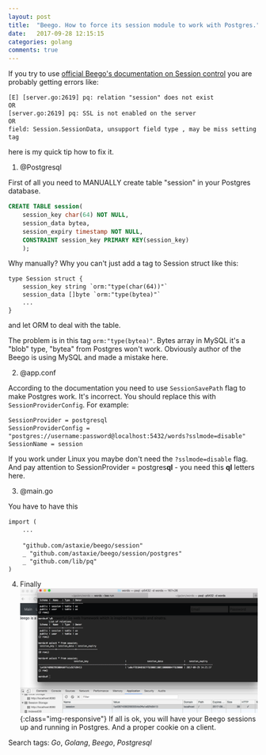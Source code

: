 ```yaml
---
layout: post
title:  "Beego. How to force its session module to work with Postgres."
date:   2017-09-28 12:15:15
categories: golang
comments: true
---
```

If you try to use [official Beego's documentation on Session control](https://beego.me/docs/mvc/controller/session.md)
you are probably getting errors like:
```
[E] [server.go:2619] pq: relation "session" does not exist
OR
[server.go:2619] pq: SSL is not enabled on the server
OR
field: Session.SessionData, unsupport field type , may be miss setting tag
```
here is my quick tip how to fix it.

1) @Postgresql

First of all you need to MANUALLY create table "session" in your Postgres database.
```sql
CREATE TABLE session(
    session_key char(64) NOT NULL,
    session_data bytea,
    session_expiry timestamp NOT NULL,
    CONSTRAINT session_key PRIMARY KEY(session_key)
    );
```
Why manually? Why you can't just add a tag to Session struct like this:
```
type Session struct {
    session_key string `orm:"type(char(64))"`
    session_data []byte `orm:"type(bytea)"`
    ...
}
```
and let ORM to deal with the table.

The problem is in this tag `orm:"type(bytea)"`.
Bytes array in MySQL it's a "blob" type, "bytea" from Postgres won't work.
Obviously author of the Beego is using MySQL and made a mistake here.

2) @app.conf

According to the documentation you need to use `SessionSavePath` flag to make Postgres work. It's incorrect. 
You should replace this with `SessionProviderConfig`.
For example:
```
SessionProvider = postgresql
SessionProviderConfig = "postgres://username:password@localhost:5432/words?sslmode=disable"
SessionName = session
```
If you work under Linux you maybe don't need the `?sslmode=disable` flag.
And pay attention to SessionProvider = postgres**ql** - you need this **ql** letters here.

3) @main.go

You have to have this

```
import (
    ...

    "github.com/astaxie/beego/session"
	_ "github.com/astaxie/beego/session/postgres"
	_ "github.com/lib/pq"
)
```

4) Finally
![Beego's session module with Postgres](/assets/img/3.png){:class="img-responsive"}
If all is ok, you will have your Beego sessions up and running in Postgres.
And a proper cookie on a client.

Search tags: _Go_, _Golang_, _Beego_, _Postgresql_

